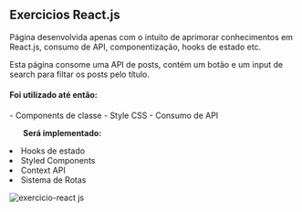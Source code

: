 <h2>Exercicios React.js</h2>
<p>Página desenvolvida apenas com o intuito de aprimorar conhecimentos em React.js, consumo de API, componentização, hooks de estado etc.</p>
<p>Esta página consome uma API de posts, contém um botão e um input de search para filtar os posts pelo título.</p>

<h4>Foi utilizado até então:</h4>
- Components de classe
- Style CSS
- Consumo de API

<ul><b>Será implementado:</b></ul>
<li> Hooks de estado </li>
<li> Styled Components</li>
<li> Context API</li>
<li> Sistema de Rotas</li>



![exercicio-react js](https://user-images.githubusercontent.com/102994125/199766992-e247e71d-7d3d-4d2d-afc5-4fa44a747394.gif)
